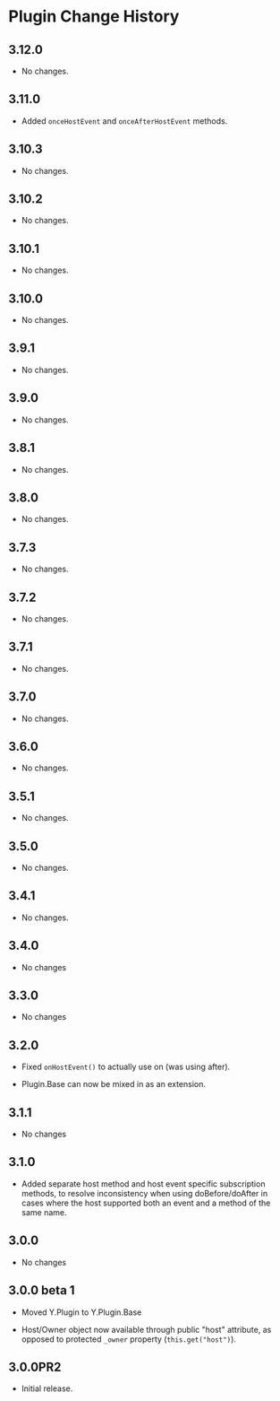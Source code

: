 Plugin Change History
=====================

3.12.0
------

* No changes.

3.11.0
------

* Added `onceHostEvent` and `onceAfterHostEvent` methods.

3.10.3
------

* No changes.

3.10.2
------

* No changes.

3.10.1
------

* No changes.

3.10.0
------

* No changes.

3.9.1
-----

* No changes.

3.9.0
-----

* No changes.

3.8.1
-----

* No changes.

3.8.0
-----

  * No changes.

3.7.3
-----

* No changes.

3.7.2
-----

* No changes.

3.7.1
-----

* No changes.

3.7.0
-----

* No changes.

3.6.0
-----

* No changes.

3.5.1
-----

* No changes.

3.5.0
-----

* No changes.

3.4.1
-----

* No changes.

3.4.0
-----

* No changes

3.3.0
-----

* No changes

3.2.0
-----

* Fixed `onHostEvent()` to actually use on (was using after).

* Plugin.Base can now be mixed in as an extension.

3.1.1
-----

* No changes

3.1.0
-----

* Added separate host method and host event specific subscription methods, to
  resolve inconsistency when using doBefore/doAfter in cases where the host
  supported both an event and a method of the same name.

3.0.0
-----

* No changes

3.0.0 beta 1
------------

* Moved Y.Plugin to Y.Plugin.Base

* Host/Owner object now available through public "host" attribute, as opposed to
  protected `_owner` property (`this.get("host")`).

3.0.0PR2
--------

* Initial release.
